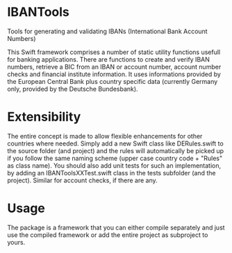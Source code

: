 # IBANTools
Tools for generating and validating IBANs (International Bank Account Numbers)

This Swift framework comprises a number of static utility functions usefull for banking applications. There are functions to create and verify IBAN numbers, retrieve a BIC from an IBAN or account number, account number checks and financial institute information. It uses informations provided by the European Central Bank plus country specific data (currently Germany only, provided by the Deutsche Bundesbank).

# Extensibility
The entire concept is made to allow flexible enhancements for other countries where needed. Simply add a new Swift class like DERules.swift to the source folder (and project) and the rules will automatically be picked up if you follow the same naming scheme (upper case country code + "Rules" as class name). You should also add unit tests for such an implementation, by adding an IBANToolsXXTest.swift class in the tests subfolder (and the project). Similar for account checks, if there are any.

# Usage
The package is a framework that you can either compile separately and just use the compiled framework or add the entire project as subproject to yours.

